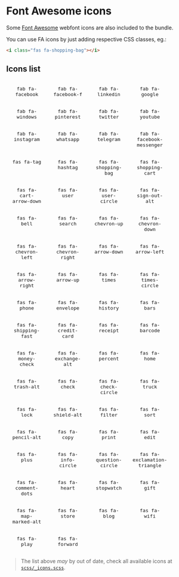 # Font Awesome icons

Some [Font Awesome](https://fontawesome.com/) webfont icons are also included to the bundle.

You can use FA icons by just adding respective CSS classes, eg.:

```html
<i class="fas fa-shopping-bag"></i>
```

## Icons list

<div class="demo">
  <div class="wrapper">
    <div class="wrapper-icon">
      <i class="fab fa-facebook"></i>
      <code>fab fa-facebook</code>
    </div>
    <div class="wrapper-icon">
      <i class="fab fa-facebook-f"></i>
      <code>fab fa-facebook-f</code>
    </div>
    <div class="wrapper-icon">
      <i class="fab fa-linkedin"></i>
      <code>fab fa-linkedin</code>
    </div>
    <div class="wrapper-icon">
      <i class="fab fa-google"></i>
      <code>fab fa-google</code>
    </div>
    <div class="wrapper-icon">
      <i class="fab fa-windows"></i>
      <code>fab fa-windows</code>
    </div>
    <div class="wrapper-icon">
      <i class="fab fa-pinterest"></i>
      <code>fab fa-pinterest</code>
    </div>
    <div class="wrapper-icon">
      <i class="fab fa-twitter"></i>
      <code>fab fa-twitter</code>
    </div>
    <div class="wrapper-icon">
      <i class="fab fa-youtube"></i>
      <code>fab fa-youtube</code>
    </div>
    <div class="wrapper-icon">
      <i class="fab fa-instagram"></i>
      <code>fab fa-instagram</code>
    </div>
    <div class="wrapper-icon">
      <i class="fab fa-whatsapp"></i>
      <code>fab fa-whatsapp</code>
    </div>
    <div class="wrapper-icon">
      <i class="fab fa-telegram"></i>
      <code>fab fa-telegram</code>
    </div>
    <div class="wrapper-icon">
      <i class="fab fa-facebook-messenger"></i>
      <code>fab fa-facebook-messenger</code>
    </div>
    <div class="wrapper-icon">
      <i class="fas fa-tag"></i>
      <code>fas fa-tag</code>
    </div>
    <div class="wrapper-icon">
      <i class="fas fa-hashtag"></i>
      <code>fas fa-hashtag</code>
    </div>
    <div class="wrapper-icon">
      <i class="fas fa-shopping-bag"></i>
      <code>fas fa-shopping-bag</code>
    </div>
    <div class="wrapper-icon">
      <i class="fas fa-shopping-cart"></i>
      <code>fas fa-shopping-cart</code>
    </div>
    <div class="wrapper-icon">
      <i class="fas fa-cart-arrow-down"></i>
      <code>fas fa-cart-arrow-down</code>
    </div>
    <div class="wrapper-icon">
      <i class="fas fa-user"></i>
      <code>fas fa-user</code>
    </div>
    <div class="wrapper-icon">
      <i class="fas fa-user-circle"></i>
      <code>fas fa-user-circle</code>
    </div>
    <div class="wrapper-icon">
      <i class="fas fa-sign-out-alt"></i>
      <code>fas fa-sign-out-alt</code>
    </div>
    <div class="wrapper-icon">
      <i class="fas fa-bell"></i>
      <code>fas fa-bell</code>
    </div>
    <div class="wrapper-icon">
      <i class="fas fa-search"></i>
      <code>fas fa-search</code>
    </div>
    <div class="wrapper-icon">
      <i class="fas fa-chevron-up"></i>
      <code>fas fa-chevron-up</code>
    </div>
    <div class="wrapper-icon">
      <i class="fas fa-chevron-down"></i>
      <code>fas fa-chevron-down</code>
    </div>
    <div class="wrapper-icon">
      <i class="fas fa-chevron-left"></i>
      <code>fas fa-chevron-left</code>
    </div>
    <div class="wrapper-icon">
      <i class="fas fa-chevron-right"></i>
      <code>fas fa-chevron-right</code>
    </div>
    <div class="wrapper-icon">
      <i class="fas fa-arrow-down"></i>
      <code>fas fa-arrow-down</code>
    </div>
    <div class="wrapper-icon">
      <i class="fas fa-arrow-left"></i>
      <code>fas fa-arrow-left</code>
    </div>
    <div class="wrapper-icon">
      <i class="fas fa-arrow-right"></i>
      <code>fas fa-arrow-right</code>
    </div>
    <div class="wrapper-icon">
      <i class="fas fa-arrow-up"></i>
      <code>fas fa-arrow-up</code>
    </div>
    <div class="wrapper-icon">
      <i class="fas fa-times"></i>
      <code>fas fa-times</code>
    </div>
    <div class="wrapper-icon">
      <i class="fas fa-times-circle"></i>
      <code>fas fa-times-circle</code>
    </div>
    <div class="wrapper-icon">
      <i class="fas fa-phone"></i>
      <code>fas fa-phone</code>
    </div>
    <div class="wrapper-icon">
      <i class="fas fa-envelope"></i>
      <code>fas fa-envelope</code>
    </div>
    <div class="wrapper-icon">
      <i class="fas fa-history"></i>
      <code>fas fa-history</code>
    </div>
    <div class="wrapper-icon">
      <i class="fas fa-bars"></i>
      <code>fas fa-bars</code>
    </div>
    <div class="wrapper-icon">
      <i class="fas fa-shipping-fast"></i>
      <code>fas fa-shipping-fast</code>
    </div>
    <div class="wrapper-icon">
      <i class="fas fa-credit-card"></i>
      <code>fas fa-credit-card</code>
    </div>
    <div class="wrapper-icon">
      <i class="fas fa-receipt"></i>
      <code>fas fa-receipt</code>
    </div>
    <div class="wrapper-icon">
      <i class="fas fa-barcode"></i>
      <code>fas fa-barcode</code>
    </div>
    <div class="wrapper-icon">
      <i class="fas fa-money-check"></i>
      <code>fas fa-money-check</code>
    </div>
    <div class="wrapper-icon">
      <i class="fas fa-exchange-alt"></i>
      <code>fas fa-exchange-alt</code>
    </div>
    <div class="wrapper-icon">
      <i class="fas fa-percent"></i>
      <code>fas fa-percent</code>
    </div>
    <div class="wrapper-icon">
      <i class="fas fa-home"></i>
      <code>fas fa-home</code>
    </div>
    <div class="wrapper-icon">
      <i class="fas fa-trash-alt"></i>
      <code>fas fa-trash-alt</code>
    </div>
    <div class="wrapper-icon">
      <i class="fas fa-check"></i>
      <code>fas fa-check</code>
    </div>
    <div class="wrapper-icon">
      <i class="fas fa-check-circle"></i>
      <code>fas fa-check-circle</code>
    </div>
    <div class="wrapper-icon">
      <i class="fas fa-truck"></i>
      <code>fas fa-truck</code>
    </div>
    <div class="wrapper-icon">
      <i class="fas fa-lock"></i>
      <code>fas fa-lock</code>
    </div>
    <div class="wrapper-icon">
      <i class="fas fa-shield-alt"></i>
      <code>fas fa-shield-alt</code>
    </div>
    <div class="wrapper-icon">
      <i class="fas fa-filter"></i>
      <code>fas fa-filter</code>
    </div>
    <div class="wrapper-icon">
      <i class="fas fa-sort"></i>
      <code>fas fa-sort</code>
    </div>
    <div class="wrapper-icon">
      <i class="fas fa-pencil-alt"></i>
      <code>fas fa-pencil-alt</code>
    </div>
    <div class="wrapper-icon">
      <i class="fas fa-copy"></i>
      <code>fas fa-copy</code>
    </div>
    <div class="wrapper-icon">
      <i class="fas fa-print"></i>
      <code>fas fa-print</code>
    </div>
    <div class="wrapper-icon">
      <i class="fas fa-edit"></i>
      <code>fas fa-edit</code>
    </div>
    <div class="wrapper-icon">
      <i class="fas fa-plus"></i>
      <code>fas fa-plus</code>
    </div>
    <div class="wrapper-icon">
      <i class="fas fa-info-circle"></i>
      <code>fas fa-info-circle</code>
    </div>
    <div class="wrapper-icon">
      <i class="fas fa-question-circle"></i>
      <code>fas fa-question-circle</code>
    </div>
    <div class="wrapper-icon">
      <i class="fas fa-exclamation-triangle"></i>
      <code>fas fa-exclamation-triangle</code>
    </div>
    <div class="wrapper-icon">
      <i class="fas fa-comment-dots"></i>
      <code>fas fa-comment-dots</code>
    </div>
    <div class="wrapper-icon">
      <i class="fas fa-heart"></i>
      <code>fas fa-heart</code>
    </div>
    <div class="wrapper-icon">
      <i class="fas fa-stopwatch"></i>
      <code>fas fa-stopwatch</code>
    </div>
    <div class="wrapper-icon">
      <i class="fas fa-gift"></i>
      <code>fas fa-gift</code>
    </div>
    <div class="wrapper-icon">
      <i class="fas fa-map-marked-alt"></i>
      <code>fas fa-map-marked-alt</code>
    </div>
    <div class="wrapper-icon">
      <i class="fas fa-store"></i>
      <code>fas fa-store</code>
    </div>
    <div class="wrapper-icon">
      <i class="fas fa-blog"></i>
      <code>fas fa-blog</code>
    </div>
    <div class="wrapper-icon">
      <i class="fas fa-wifi"></i>
      <code>fas fa-wifi</code>
    </div>
    <div class="wrapper-icon">
      <i class="fas fa-play"></i>
      <code>fas fa-play</code>
    </div>
    <div class="wrapper-icon">
      <i class="fas fa-forward"></i>
      <code>fas fa-forward</code>
    </div>
  </div>
</div>

<style>
  .wrapper {
    display: flex;
    flex-wrap: wrap;
  }

  .wrapper-icon {
    display: flex;
    position: relative;
    flex-direction: column;
    align-items: center;
    text-align: center;
    margin: 15px;
    width: 80px;
    font-size: 1.6rem;
  }

  .wrapper-icon code {
    font-size: 0.8rem;
  }
</style>

> The list above _may_ by out of date, check all available icons at [`scss/_icons.scss`](https://github.com/ecomplus/storefront/tree/master/@ecomplus/storefront-twbs/scss/_icons.scss).
